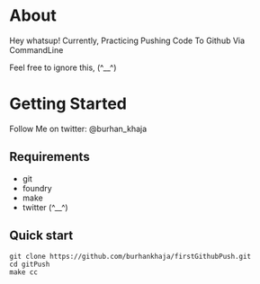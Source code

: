 



# About
Hey whatsup!
Currently, Practicing Pushing Code To Github Via CommandLine
                           
                           
                           
                           
Feel free to ignore this, (^__^)

# Getting Started
  
Follow Me on twitter: 
@burhan_khaja

## Requirements
  - git
  - foundry
  - make
  - twitter (^__^)
  
## Quick start
```
git clone https://github.com/burhankhaja/firstGithubPush.git
cd gitPush
make cc
```
                    
